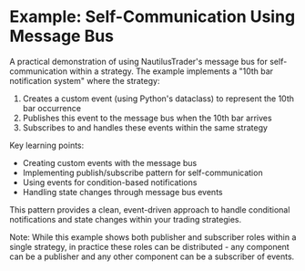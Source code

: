 # Example: Self-Communication Using Message Bus

A practical demonstration of using NautilusTrader's message bus for self-communication within a strategy.
The example implements a "10th bar notification system" where the strategy:

1. Creates a custom event (using Python's dataclass) to represent the 10th bar occurrence
2. Publishes this event to the message bus when the 10th bar arrives
3. Subscribes to and handles these events within the same strategy

Key learning points:
- Creating custom events with the message bus
- Implementing publish/subscribe pattern for self-communication
- Using events for condition-based notifications
- Handling state changes through message bus events

This pattern provides a clean, event-driven approach to handle conditional notifications
and state changes within your trading strategies.

Note:
While this example shows both publisher and subscriber roles within a single strategy, in practice these roles
can be distributed - any component can be a publisher and any other component can be a subscriber of events.
